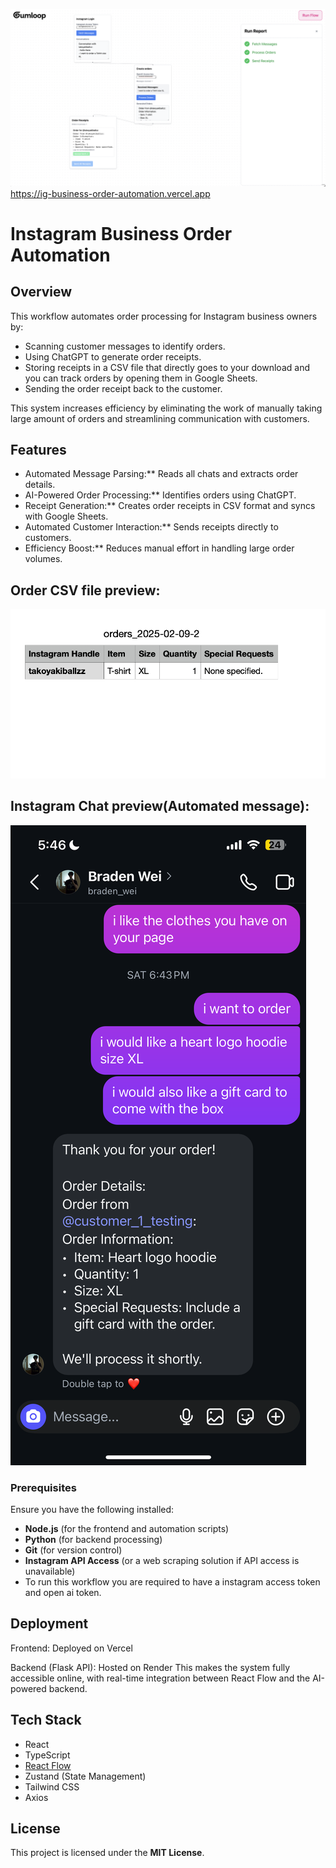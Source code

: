 ![UI Preview](public/images/demo.png)
https://ig-business-order-automation.vercel.app
# Instagram Business Order Automation

## Overview
This workflow automates order processing for Instagram business owners by:
- Scanning customer messages to identify orders.
- Using ChatGPT to generate order receipts.
- Storing receipts in a CSV file that directly goes to your download and you can track orders by opening them in Google Sheets.
- Sending the order receipt back to the customer.
  

This system increases efficiency by eliminating the work of manually taking large amount of orders and streamlining communication with customers.

## Features
- Automated Message Parsing:** Reads all chats and extracts order details.
- AI-Powered Order Processing:** Identifies orders using ChatGPT.
- Receipt Generation:** Creates order receipts in CSV format and syncs with Google Sheets.
- Automated Customer Interaction:** Sends receipts directly to customers.
- Efficiency Boost:** Reduces manual effort in handling large order volumes.
## Order CSV file preview: 
![UI Preview](public/orders.png)
## Instagram Chat preview(Automated message): 
![UI Preview](public/IMG_2819.PNG)
### Prerequisites
Ensure you have the following installed:
- **Node.js** (for the frontend and automation scripts)
- **Python** (for backend processing)
- **Git** (for version control)
- **Instagram API Access** (or a web scraping solution if API access is unavailable)
- To run this workflow you are required to have a instagram access token and open ai token. 



## Deployment

Frontend: Deployed on Vercel

Backend (Flask API): Hosted on Render
This makes the system fully accessible online, with real-time integration between React Flow and the AI-powered backend.


## Tech Stack

- React
- TypeScript
- [React Flow](https://reactflow.dev/)
- Zustand (State Management)
- Tailwind CSS
- Axios

## License
This project is licensed under the **MIT License**.



